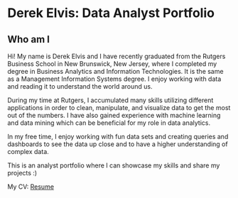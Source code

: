 # Derek Elvis: Data Analyst Portfolio

## Who am I
Hi! My name is Derek Elvis and I have recently graduated from the Rutgers Business School in New Brunswick, New Jersey, where I completed my degree in Business Analytics and Information Technologies. It is the same as a Management Information Systems degree. I enjoy working with data and reading it to understand the world around us. 

During my time at Rutgers, I accumulated many skills utilizing different applications in order to clean, manipulate, and visualize data to get the most out of the numbers. I have also gained experience with machine learning and data mining which can be beneficial for my role in data analytics. 

In my free time, I enjoy working with fun data sets and creating queries and dashboards to see the data up close and to have a higher understanding of complex data. 

This is an analyst portfolio where I can showcase my skills and share my projects :)

My CV: [Resume](https://github.com/DerekElvis/portfolio/blob/main/Derek%20Elvis%20DA%20Resume..pdf)
